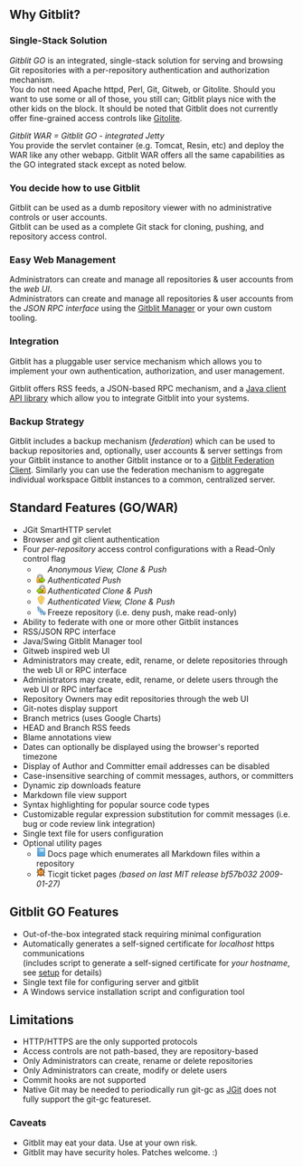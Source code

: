 ## Why Gitblit?

### Single-Stack Solution

*Gitblit GO* is an integrated, single-stack solution for serving and browsing Git repositories with a per-repository authentication and authorization mechanism.  
You do not need Apache httpd, Perl, Git, Gitweb, or Gitolite.  Should you want to use some or all of those, you still can; Gitblit plays nice with the other kids on the block.  It should be noted that Gitblit does not currently offer fine-grained access controls like [Gitolite](http://sitaramc.github.com/gitolite).

*Gitblit WAR = Gitblit GO - integrated Jetty*  
You provide the servlet container (e.g. Tomcat, Resin, etc) and deploy the WAR like any other webapp.  Gitblit WAR offers all the same capabilities as the GO integrated stack except as noted below. 

### You decide how to use Gitblit

Gitblit can be used as a dumb repository viewer with no administrative controls or user accounts.  
Gitblit can be used as a complete Git stack for cloning, pushing, and repository access control.

### Easy Web Management

Administrators can create and manage all repositories & user accounts from the *web UI*.  
Administrators can create and manage all repositories & user accounts from the *JSON RPC interface* using the [Gitblit Manager](%MANAGER%) or your own custom tooling. 

### Integration

Gitblit has a pluggable user service mechanism which allows you to implement your own authentication, authorization, and user management.

Gitblit offers RSS feeds, a JSON-based RPC mechanism, and a [Java client API library](%API%) which allow you to integrate Gitblit into your systems.

### Backup Strategy

Gitblit includes a backup mechanism (*federation*) which can be used to backup repositories and, optionally, user accounts & server settings from your Gitblit instance to another Gitblit instance or to a [Gitblit Federation Client](%FEDCLIENT%).  Similarly you can use the federation mechanism to aggregate individual workspace Gitblit instances to a common, centralized server.


## Standard Features (GO/WAR)
- JGit SmartHTTP servlet
- Browser and git client authentication
- Four *per-repository* access control configurations with a Read-Only control flag
    - ![anonymous](blank.png) *Anonymous View, Clone & Push*
    - ![push](lock_go_16x16.png) *Authenticated Push*
    - ![clone](lock_pull_16x16.png) *Authenticated Clone & Push*
    - ![view](shield_16x16.png) *Authenticated View, Clone & Push*
    - ![freeze](cold_16x16.png) Freeze repository (i.e. deny push, make read-only)
- Ability to federate with one or more other Gitblit instances
- RSS/JSON RPC interface
- Java/Swing Gitblit Manager tool 
- Gitweb inspired web UI
- Administrators may create, edit, rename, or delete repositories through the web UI or RPC interface
- Administrators may create, edit, rename, or delete users through the web UI or RPC interface
- Repository Owners may edit repositories through the web UI
- Git-notes display support
- Branch metrics (uses Google Charts)
- HEAD and Branch RSS feeds
- Blame annotations view
- Dates can optionally be displayed using the browser's reported timezone
- Display of Author and Committer email addresses can be disabled
- Case-insensitive searching of commit messages, authors, or committers
- Dynamic zip downloads feature
- Markdown file view support
- Syntax highlighting for popular source code types
- Customizable regular expression substitution for commit messages (i.e. bug or code review link integration)
- Single text file for users configuration
- Optional utility pages
    - ![docs](book_16x16.png) Docs page which enumerates all Markdown files within a repository
    - ![tickets](bug_16x16.png) Ticgit ticket pages *(based on last MIT release bf57b032 2009-01-27)*

## Gitblit GO Features
- Out-of-the-box integrated stack requiring minimal configuration
- Automatically generates a self-signed certificate for *localhost* https communications  
    (includes script to generate a self-signed certificate for *your hostname*, see [setup](/setup.html) for details)
- Single text file for configuring server and gitblit
- A Windows service installation script and configuration tool

## Limitations
- HTTP/HTTPS are the only supported protocols
- Access controls are not path-based, they are repository-based
- Only Administrators can create, rename or delete repositories
- Only Administrators can create, modify or delete users
- Commit hooks are not supported
- Native Git may be needed to periodically run git-gc as [JGit][jgit] does not fully support the git-gc featureset.

### Caveats
- Gitblit may eat your data.  Use at your own risk.
- Gitblit may have security holes.  Patches welcome.  :)

[jgit]: http://eclipse.org/jgit "Eclipse JGit Site"